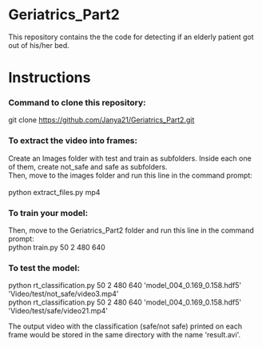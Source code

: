 # Geriatrics_Part2
This repository contains the the code for detecting if an elderly patient got out of his/her bed.

# Instructions

### Command to clone this repository: </br> 
git clone https://github.com/Janya21/Geriatrics_Part2.git </br>
 
### To extract the video into frames: </br> 
Create an Images folder with test and train as subfolders. Inside each one of them, create not_safe and safe as subfolders. </br>
Then, move to the images folder and run this line in the command prompt: </br> </br>
python extract_files.py mp4
</br>
### To train your model: </br> 
Then, move to the Geriatrics_Part2 folder and run this line in the command prompt: </br>
python train.py 50 2 480 640 </br>

### To test the model: </br> 
python rt_classification.py 50 2 480 640 'model_004_0.169_0.158.hdf5' 'Video/test/not_safe/video3.mp4' </br>
python rt_classification.py 50 2 480 640 'model_004_0.169_0.158.hdf5' 'Video/test/safe/video21.mp4' </br>

The output video with the classification (safe/not safe) printed on each frame would be stored in the same directory with the name 'result.avi'.


